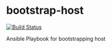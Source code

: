 # bootstrap-host

[![Build Status](https://travis-ci.org/infra-ci-book/bootstrap-host.svg?branch=master)](https://travis-ci.org/infra-ci-book/bootstrap-host)

Ansible Playbook for bootstrapping host
